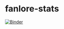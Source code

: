 # fanlore-stats
[![Binder](https://mybinder.org/badge_logo.svg)](https://mybinder.org/v2/gh/solosvejs/fanlore-stats/HEAD)
